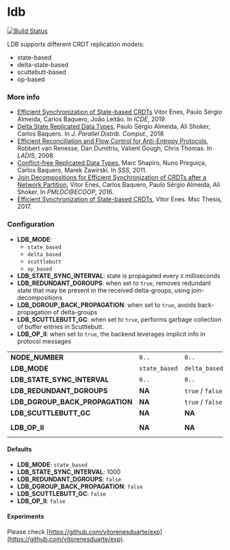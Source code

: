 # ldb 

[![Build Status](https://travis-ci.org/vitorenesduarte/ldb.svg?branch=master)](https://travis-ci.org/vitorenesduarte/ldb/)

LDB supports different CRDT replication models:
- state-based
- delta-state-based
- scuttebutt-based
- op-based

### More info
- [Efficient Synchronization of State-based CRDTs](https://vitorenes.org/publication/enes-efficient-synchronization/) Vitor Enes, Paulo Sérgio Almeida, Carlos Baquero, João Leitão. In _ICDE_, 2019
- [Delta State Replicated Data Types](https://arxiv.org/pdf/1603.01529.pdf), Paulo Sérgio Almeida, Ali Shoker, Carlos Baquero. In _J. Parallel Distrib. Comput._, 2018
- [Efficient Reconciliation and Flow Control for Anti-Entropy Protocols](https://www.cs.cornell.edu/home/rvr/papers/flowgossip.pdf), Robbert van Renesse, Dan Dumitriu, Valient Gough, Chris Thomas. In _LADIS_, 2008.
- [Conflict-free Replicated Data Types](https://hal.inria.fr/inria-00609399v1/document), Marc Shapiro, Nuno Preguiça, Carlos Baquero, Marek Zawirski. In _SSS_, 2011.
- [Join Decompositions for Efficient Synchronization of CRDTs after a Network Partition](https://vitorenes.org/publication/enes-join-decompositions/enes-join-decompositions.pdf), Vitor Enes, Carlos Baquero, Paulo Sérgio Almeida, Ali Shoker. In _PMLDC@ECOOP_, 2016.
- [Efficient Synchronization of State-based CRDTs](https://vitorenes.org/page/other/msc-thesis.pdf), Vitor Enes. Msc Thesis, 2017.

### Configuration
- __LDB_MODE__:
  - `state_based`
  - `delta_based`
  - `scuttlebutt`
  - `op_based`
- __LDB_STATE_SYNC_INTERVAL__: state is propagated every `X` milliseconds
- __LDB_REDUNDANT_DGROUPS__: when set to `true`,
removes redundant state that may be present in the received
delta-groups, using join-decompositions
- __LDB_DGROUP_BACK_PROPAGATION__: when set to `true`,
avoids back-propagation of delta-groups
- __LDB_SCUTTLEBUTT_GC__: when set to `true`, performs garbage collection of buffer entries in Scuttlebutt.
- __LDB_OP_II__: when set to `true`, the backend leverages implicit info in protocol messages

||||||
|---------------------------------|---------------|------------------|------------------|------------------|
| __NODE_NUMBER__                 | `0..`         | `0..`            | `0..`            | `0..`            |
| __LDB_MODE__                    | `state_based` | `delta_based`    | `scuttlebutt`    | `op_based`       |
| __LDB_STATE_SYNC_INTERVAL__     | `0..`         | `0..`            | `0..`            | `0..`            |
| __LDB_REDUNDANT_DGROUPS__       | __NA__        | `true` / `false` | __NA__           | __NA__           |
| __LDB_DGROUP_BACK_PROPAGATION__ | __NA__        | `true` / `false` | __NA__           | __NA__           |
| __LDB_SCUTTLEBUTT_GC__          | __NA__        | __NA__           | `true` / `false` | __NA__           |
| __LDB_OP_II__                   | __NA__        | __NA__           | __NA__           | `true` / `false` |

#### Defaults
- __LDB_MODE__: `state_based`
- __LDB_STATE_SYNC_INTERVAL__: 1000
- __LDB_REDUNDANT_DGROUPS__: `false`
- __LDB_DGROUP_BACK_PROPAGATION__: `false`
- __LDB_SCUTTLEBUTT_GC__: `false`
- __LDB_OP_II__: `false`

#### Experiments
Please check [https://github.com/vitorenesduarte/exp](https://github.com/vitorenesduarte/exp).
